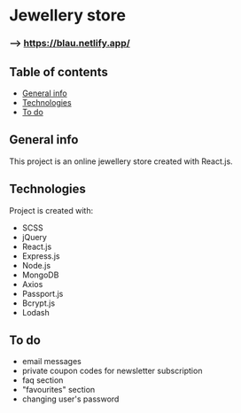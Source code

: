 # Jewellery store
### --> https://blau.netlify.app/

## Table of contents
* [General info](#general-info)
* [Technologies](#technologies)
* [To do](#to-do)

## General info
This project is an online jewellery store created with React.js.
	
## Technologies
Project is created with:
* SCSS
* jQuery
* React.js
* Express.js
* Node.js
* MongoDB
* Axios
* Passport.js
* Bcrypt.js
* Lodash

## To do
* email messages
* private coupon codes for newsletter subscription
* faq section
* "favourites" section
* changing user's password
